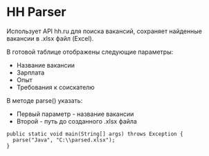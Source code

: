 # HH Parser
Использует API hh.ru для поиска вакансий, сохраняет найденные вакансии в .xlsx файл (Excel).

В готовой таблице отображены следующие параметры:
* Название вакансии
* Зарплата
* Опыт
* Требования к соискателю


В методе parse() указать:
* Первый параметр - название вакансии
* Второй - путь до созданного .xlsx файла
```
public static void main(String[] args) throws Exception {
  parse("Java", "C:\\parsed.xlsx");
}
```
